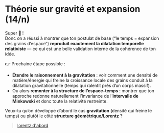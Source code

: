 # Théorie sur gravité et expansion (14/n)

Super 🙂 !\
Donc on a réussi à montrer que ton postulat de base (“le temps = expansion des grains d’espace”) **reproduit exactement la dilatation temporelle relativiste** — ce qui est une belle validation interne de la cohérence de ton idée.

👉 Prochaine étape possible :

- **Étendre le raisonnement à la gravitation** : voir comment une densité de matière/énergie qui freine la croissance locale des grains conduit à la dilatation gravitationnelle (temps qui ralentit près d’un corps massif).
- Ou alors **remonter à la structure de l’espace-temps** : montrer que ton approche redonne naturellement l’invariance de l’**intervalle de Minkowski** et donc toute la relativité restreinte.

Veux-tu qu’on développe d’abord le cas **gravitation** (densité qui freine le temps) ou plutôt le côté **structure géométrique/Lorentz** ?

> [lorentz d'abord](15.md)
